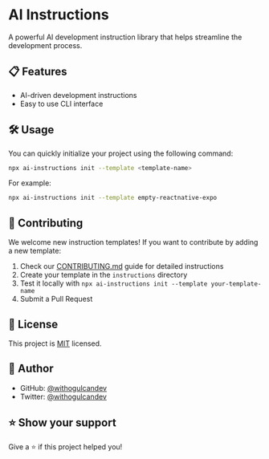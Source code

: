 # AI Instructions

A powerful AI development instruction library that helps streamline the development process.

## 📋 Features

- AI-driven development instructions
- Easy to use CLI interface

## 🛠️ Usage

You can quickly initialize your project using the following command:

```bash
npx ai-instructions init --template <template-name>
```

For example:
```bash
npx ai-instructions init --template empty-reactnative-expo
```

## 🤝 Contributing

We welcome new instruction templates! If you want to contribute by adding a new template:

1. Check our [CONTRIBUTING.md](CONTRIBUTING.md) guide for detailed instructions
2. Create your template in the `instructions` directory
3. Test it locally with `npx ai-instructions init --template your-template-name`
4. Submit a Pull Request

## 📝 License

This project is [MIT](LICENSE) licensed.

## 👤 Author

- GitHub: [@withogulcandev](https://github.com/withogulcandev)
- Twitter: [@withogulcandev](https://twitter.com/withogulcandev)

## ⭐️ Show your support

Give a ⭐️ if this project helped you!
